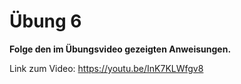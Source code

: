 # Übung 6

**Folge den im Übungsvideo gezeigten Anweisungen.**

Link zum Video: https://youtu.be/InK7KLWfgv8